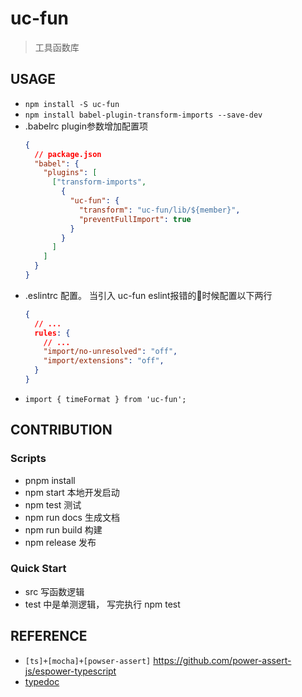 # uc-fun

> 工具函数库

## USAGE
- `npm install -S uc-fun`
- `npm install babel-plugin-transform-imports --save-dev `
-  .babelrc plugin参数增加配置项
    ```json
    {
      // package.json
      "babel": {
        "plugins": [
          ["transform-imports",
            {
              "uc-fun": {
                "transform": "uc-fun/lib/${member}",
                "preventFullImport": true
              }
            }
          ]
        ]
      }
    }
    ```
- .eslintrc 配置。 当引入 uc-fun eslint报错的时候配置以下两行
    ```json
    {
      // ...
      rules: {
        // ...
        "import/no-unresolved": "off",
        "import/extensions": "off",
      }
    }
    ```
- `import { timeFormat } from 'uc-fun'; `

## CONTRIBUTION

### Scripts
- pnpm install
- npm start 本地开发启动
- npm test 测试
- npm run docs 生成文档
- npm run build 构建
- npm release 发布

### Quick Start
- src 写函数逻辑
- test 中是单测逻辑， 写完执行 npm test

## REFERENCE
- `[ts]+[mocha]+[powser-assert]` https://github.com/power-assert-js/espower-typescript
- [typedoc](https://typedoc.org/guides/overview/)
